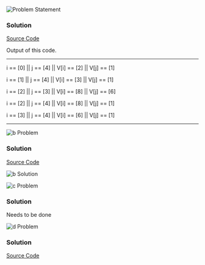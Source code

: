 ![Problem Statement](https://github.com/cpp-rakesh/Algorithms/blob/master/Chapter_2_Getting_Started/Problems/2-4/repo/problem.png)

### Solution
[Source Code](https://github.com/cpp-rakesh/Algorithms/blob/master/Chapter_2_Getting_Started/Problems/2-4/repo/a.cpp)

Output of this code.

 --------------------------------------------------
 
 i == [0] || j == [4] || V[i] == [2] || V[j] == [1]
 
 i == [1] || j == [4] || V[i] == [3] || V[j] == [1]
 
 i == [2] || j == [3] || V[i] == [8] || V[j] == [6]
 
 i == [2] || j == [4] || V[i] == [8] || V[j] == [1]
 
 i == [3] || j == [4] || V[i] == [6] || V[j] == [1]
 
 --------------------------------------------------


![b Problem](https://github.com/cpp-rakesh/Algorithms/blob/master/Chapter_2_Getting_Started/Problems/2-4/repo/b_problem.png)
### Solution
[Source Code](https://github.com/cpp-rakesh/Algorithms/blob/master/Chapter_2_Getting_Started/Problems/2-4/repo/b.cpp)

![b Solution](https://github.com/cpp-rakesh/Algorithms/blob/master/Chapter_2_Getting_Started/Problems/2-4/repo/b.png)

![c Problem](https://github.com/cpp-rakesh/Algorithms/blob/master/Chapter_2_Getting_Started/Problems/2-4/repo/c_problem.png)
### Solution
Needs to be done

![d Problem](https://github.com/cpp-rakesh/Algorithms/blob/master/Chapter_2_Getting_Started/Problems/2-4/repo/d_problem.png)
### Solution
[Source Code](https://github.com/cpp-rakesh/Algorithms/blob/master/Chapter_2_Getting_Started/Problems/2-4/repo/d.cpp)


